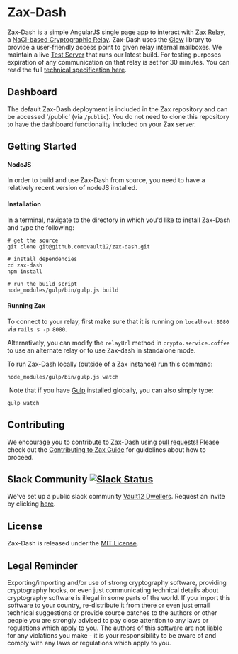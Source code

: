 # Zax-Dash

Zax-Dash is a simple AngularJS single page app to interact with [Zax Relay](https://github.com/vault12/zax), a [NaCl-based Cryptographic Relay](https://s3-us-west-1.amazonaws.com/vault12/zax_infogfx.jpg). Zax-Dash uses the [Glow](https://github.com/vault12/glow) library to provide a user-friendly access point to given relay internal mailboxes. We maintain a live [Test Server](https://zax_test.vault12.com) that runs our latest build. For testing purposes expiration of any communication on that relay is set for 30 minutes. You can read the full [technical specification here](http://bit.ly/nacl_relay_spec).

## Dashboard
The default Zax-Dash deployment is included in the Zax repository and can be accessed '/public' (via `/public`). You do not need to clone this repository to have the dashboard functionality included on your Zax server.

## Getting Started

#### NodeJS
In order to build and use Zax-Dash from source, you need to have a relatively recent version of nodeJS installed.

#### Installation
In a terminal, navigate to the directory in which you'd like to install Zax-Dash and type the following:

```Shell
# get the source
git clone git@github.com:vault12/zax-dash.git

# install dependencies
cd zax-dash
npm install

# run the build script
node_modules/gulp/bin/gulp.js build
```

#### Running Zax
To connect to your relay, first make sure that it is running on `localhost:8080` via `rails s -p 8080`.

Alternatively, you can modify the `relayUrl`  method in `crypto.service.coffee` to use an alternate relay or to use Zax-dash in standalone mode.

To run Zax-Dash locally (outside of a Zax instance) run this command:

```Shell
node_modules/gulp/bin/gulp.js watch
```
​
Note that if you have [Gulp](https://github.com/gulpjs/gulp) installed globally, you can also simply type:
​
```Shell
gulp watch
```

## Contributing
We encourage you to contribute to Zax-Dash using [pull requests](https://github.com/vault12/zax-dash/pulls)! Please check out the [Contributing to Zax Guide](CONTRIBUTING.md) for guidelines about how to proceed.

## Slack Community [![Slack Status](https://slack.vault12.com/badge.svg)](https://slack.vault12.com)
We've set up a public slack community [Vault12 Dwellers](https://vault12dwellers.slack.com/). Request an invite by clicking [here](https://slack.vault12.com/).

## License
Zax-Dash is released under the [MIT License](http://opensource.org/licenses/MIT).

## Legal Reminder
Exporting/importing and/or use of strong cryptography software, providing cryptography hooks, or even just communicating technical details about cryptography software is illegal in some parts of the world. If you import this software to your country, re-distribute it from there or even just email technical suggestions or provide source patches to the authors or other people you are strongly advised to pay close attention to any laws or regulations which apply to you. The authors of this software are not liable for any violations you make - it is your responsibility to be aware of and comply with any laws or regulations which apply to you.
